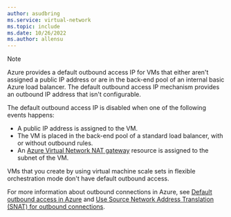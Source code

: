 ```yaml
---
author: asudbring
ms.service: virtual-network
ms.topic: include
ms.date: 10/26/2022
ms.author: allensu
---
```

> [!NOTE]
> Azure provides a default outbound access IP for VMs that either aren't assigned a public IP address or are in the back-end pool of an internal basic Azure load balancer. The default outbound access IP mechanism provides an outbound IP address that isn't configurable.
>
> The default outbound access IP is disabled when one of the following events happens:
> - A public IP address is assigned to the VM.
> - The VM is placed in the back-end pool of a standard load balancer, with or without outbound rules.
> - An [Azure Virtual Network NAT gateway](../articles/virtual-network/nat-gateway/nat-overview.md) resource is assigned to the subnet of the VM.
>
> VMs that you create by using virtual machine scale sets in flexible orchestration mode don't have default outbound access.
>
> For more information about outbound connections in Azure, see [Default outbound access in Azure](../articles/virtual-network/ip-services/default-outbound-access.md) and [Use Source Network Address Translation (SNAT) for outbound connections](../articles/load-balancer/load-balancer-outbound-connections.md).